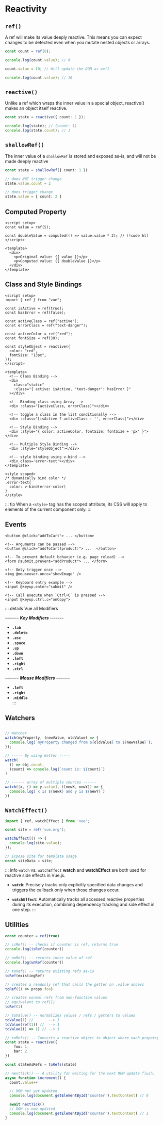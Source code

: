 # Reactivity

## `ref()`

A ref will make its value deeply reactive. This means you can expect changes to be detected even when you mutate nested objects or arrays.

```ts
const count = ref(0);

console.log(count.value); // 0

count.value = 10; // Will update the DOM as well

console.log(count.value); // 10
```

## `reactive()`

Unlike a ref which wraps the inner value in a special object, reactive() makes an object itself reactive.

```ts
const state = reactive({ count: 1 });

console.log(state); // {count: 1}
console.log(state.count); // 1
```

## `shallowRef()`

The inner value of a `shallowRef` is stored and exposed as-is, and will not be made deeply reactive

```ts
const state = shallowRef({ count: 1 })

// does NOT trigger change
state.value.count = 2

// does trigger change
state.value = { count: 2 }
```

## Computed Property

```vue
<script setup>
const value = ref(5);

const doubleValue = computed(() => value.value * 2); // [!code hl]
</script>

<template>
  <div>
    <p>Original value: {{ value }}</p>
    <p>Computed value: {{ doubleValue }}</p>
  </div>
</template>
```

## Class and Style Bindings

```vue{21-24,27,30,33,36}
<script setup>
import { ref } from "vue";

const isActive = ref(true);
const hasError = ref(false);

const activeClass = ref("active");
const errorClass = ref("text-danger");

const activeColor = ref("red");
const fontSize = ref(30);

const styleObject = reactive({
  color: "red",
  fontSize: "13px",
});
</script>

<template>
  <!-- Class Binding -->
  <div 
    class="static"
    :class="{ active: isActive, 'text-danger': hasError }"
  ></div>

  <!-- Binding class using Array -->
  <div :class="[activeClass, errorClass]"></div>

  <!-- toggle a class in the list conditionally -->
  <div :class="[isActive ? activeClass : '', errorClass]"></div>

  <!-- Style Binding -->
  <div :style="{ color: activeColor, fontSize: fontSize + 'px' }"></div>

  <!-- Multiple Style Binding -->
  <div :style="styleObject"></div>

  <!-- style binding using v-bind -->
  <div class='error-text'></div>
</template>

<style scoped>
/* dynamically bind color */
.error-text{
  color: v-bind(error-color)
}
</style>
```

::: tip
When a `<style>` tag has the scoped attribute, its CSS will apply to elements of the current component only.
:::

## Events

```vue
<button @click="addToCart"> ... </button>

<!-- Arguments can be passed -->
<button @click="addToCart(product)"> ...  </button>

<!-- To prevent default behavior (e.g. page reload) -->
<form @submit.prevent="addProduct"> ... </form>

<!-- Only trigger once -->
<img @mouseover.once="showImage" />

<!-- Keyboard entry example -->
<input @keyup.enter="submit" /> 

<!-- Call execute when `Ctrl+C` is pressed -->
<input @keyup.ctrl.c="onCopy">
```

::: details Vue all Modifiers

------- ***Key Modifiers*** -------  

- **`.tab`**  
- **`.delete`**  
- **`.esc`**  
- **`.space`**  
- **`.up`**  
- **`.down`**  
- **`.left`**  
- **`.right`**  
- **`.ctrl`**  

------- ***Mouse Modifiers*** -------  

- **`.left`**  
- **`.right`**  
- **`.middle`**  
:::

## Watchers

```ts

// Watcher
watch(myProperty, (newValue, oldValue) => {
  console.log(`myProperty changed from ${oldValue} to ${newValue}`);
});

// ----- By using Getter -----
watch(
  () => obj.count,
  (count) => console.log(`count is: ${count}`)
)

// ------ array of multiple sources ------
watch([x, () => y.value], ([newX, newY]) => {
  console.log(`x is ${newX} and y is ${newY}`)
})
```

## `WatchEffect()`

```ts
import { ref, watchEffect } from 'vue';

const site = ref('vue.org');

watchEffect(() => {
  console.log(site.value);
});

// Expose site for template usage
const siteData = site;
```

::: info `watch` vs. `watchEffect`
**watch** and **watchEffect** are both used for reactive side effects in Vue.js.

- **`watch`**: Precisely tracks only explicitly specified data changes and triggers the callback only when those changes occur.

- **`watchEffect`**: Automatically tracks all accessed reactive properties during its execution, combining dependency tracking and side effect in one step.
:::

## Utilities

```ts
const counter = ref(true)

// isRef() -- checks if counter is ref, returns true
console.log(isRef(counter))

// unRef() -- returns inner value of ref
console.log(unRef(counter))

// toRef() -- returns existing refs as-is
toRef(existingRef)

// creates a readonly ref that calls the getter on .value access
toRef(() => props.foo)

// creates normal refs from non-function values
// equivalent to ref(1)
toRef(1)

// toValue() -- normalizes values / refs / getters to values
toValue(1) //       --> 1
toValue(ref(1)) //  --> 1
toValue(() => 1) // --> 1

// toRefs() -- Converts a reactive object to object where each property of object is a ref.
const state = reactive({
    foo: 1,
    bar: 2
})

const stateAsRefs = toRefs(state)

// nextTick() -- A utility for waiting for the next DOM update flush.
async function increment() {
  count.value++

  // DOM not yet updated
  console.log(document.getElementById('counter').textContent) // 0

  await nextTick()
  // DOM is now updated
  console.log(document.getElementById('counter').textContent) // 1
}
```
